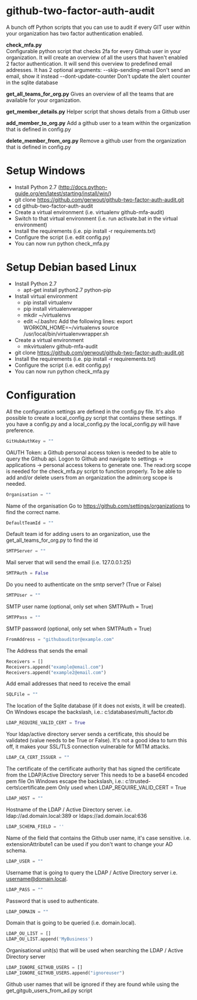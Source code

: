 github-two-factor-auth-audit
============================
A bunch off Python scripts that you can use to audit if every GIT user within your organization has two factor authentication enabled.

**check_mfa.py**    
Configurable python script that checks 2fa for every Github user in your organization.
It will create an overview of all the users that haven't enabled 2 factor authentication.
It will send this overview to predefined email addresses.
It has 2 optional arguments:
--skip-sending-email Don't send an email, show it instead
--dont-update-counter Don't update the alert counter in the sqlite database

**get_all_teams_for_org.py**
Gives an overview of all the teams that are available for your organization.

**get_member_details.py**
Helper script that shows details from a Github user

**add_member_to_org.py**
Add a github user to a team within the organization that is defined in config.py

**delete_member_from_org.py**
Remove a github user from the organization that is defined in config.py

Setup Windows
=============
- Install Python 2.7 (http://docs.python-guide.org/en/latest/starting/install/win/)
- git clone https://github.com/gerwout/github-two-factor-auth-audit.git
- cd github-two-factor-auth-audit
- Create a virtual environment (i.e. virtualenv github-mfa-audit)
- Switch to that virtual environment (i.e. run activate.bat in the virtual environment)
- Install the requirements (i.e. pip install -r requirements.txt)
- Configure the script (i.e. edit config.py)
- You can now run python check_mfa.py

Setup Debian based Linux
========================
- Install Python 2.7
    -   apt-get install python2.7 python-pip
- Install virtual environment
    -   pip install virtualenv
    -   pip install virtualenvwrapper
    -   mkdir ~/virtualenvs
    -   edit ~/.bashrc
    Add the following lines:
    export WORKON_HOME=~/virtualenvs
    source /usr/local/bin/virtualenvwrapper.sh
- Create a virtual environment
    - mkvirtualenv github-mfa-audit
- git clone https://github.com/gerwout/github-two-factor-auth-audit.git
- Install the requirements (i.e. pip install -r requirements.txt)
- Configure the script (i.e. edit config.py)
- You can now run python check_mfa.py

Configuration
=============
All the configuration settings are defined in the config.py file.
It's also possible to create a local_config.py script that contains these settings. If you have a config.py and a local_config.py the local_config.py will have preference.

```python
GitHubAuthKey = ""
```
OAUTH Token: a Github personal access token is needed to be able to query the Github api.
Logon to Github and navigate to settings -> applications -> personal access tokens to generate one.
The read:org scope is needed for the check_mfa.py script to function properly.
To be able to add and/or delete users from an organization the admin:org scope is needed.

```python
Organisation = "" 
```
Name of the organisation 
Go to https://github.com/settings/organizations to find the correct name.

```python
DefaultTeamId = "" 
```
Default team id for adding users to an organization, use the get_all_teams_for_org.py to find the id

```python
SMTPServer = "" 
```
Mail server that will send the email (i.e. 127.0.0.1:25)

```python
SMTPAuth = False
```
Do you need to authenticate on the smtp server? (True or False)

```python
SMTPUser = ""
```
SMTP user name (optional, only set when SMTPAuth = True)

```python
SMTPPass = ""
```
SMTP password (optional, only set when SMTPAuth = True)

```python
FromAddress = "githubauditor@example.com"
```
The Address that sends the email

```python
Receivers = []
Receivers.append("example@email.com")
Receivers.append("example2@email.com")
```
Add email addresses that need to receive the email

```python
SQLFile = ""
```
The location of the Sqlite database (if it does not exists, it will be created).
On Windows escape the backslash, i.e.: c:\\databases\\multi_factor.db

```python
LDAP_REQUIRE_VALID_CERT = True
```
Your ldap/active directory server sends a certificate, this should be validated (value needs to be True or False).
It's not a good idea to turn this off, it makes your SSL/TLS connection vulnerable for MITM attacks.

```python
LDAP_CA_CERT_ISSUER = ""
```
The certificate of the certificate authority that has signed the certificate from the LDAP/Active Directory server
This needs to be a base64 encoded pem file
On Windows escape the backslash, i.e.: c:\\trusted-certs\\certificate.pem
Only used when LDAP_REQUIRE_VALID_CERT = True

```python
LDAP_HOST = ""
```
Hostname of the LDAP / Active Directory server.
i.e. ldap://ad.domain.local:389 or ldaps://ad.domain.local:636

```python
LDAP_SCHEMA_FIELD = ''
```
Name of the field that contains the Github user name, it's case sensitive.
i.e. extensionAttribute1 can be used if you don't want to change your AD schema.

```python
LDAP_USER = ""
```
Username that is going to query the LDAP / Active Directory server i.e. username@domain.local.

```python
LDAP_PASS = ""
```
Password that is used to authenticate.

```python
LDAP_DOMAIN = ""
```
Domain that is going to be queried (i.e. domain.local).

```python
LDAP_OU_LIST = []
LDAP_OU_LIST.append('MyBusiness')
```
Organisational unit(s) that will be used when searching the LDAP / Active Directory server

```python
LDAP_IGNORE_GITHUB_USERS = []
LDAP_IGNORE_GITHUB_USERS.append("ignoreuser")
```
Github user names that will be ignored if they are found while using the get_gitgub_users_from_ad.py script
